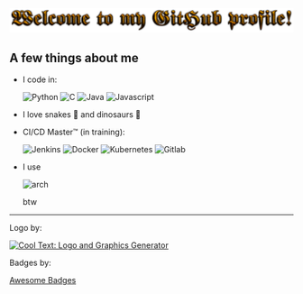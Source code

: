 ![Welcome](logo.png)

## A few things about me

- I code in:
  
  ![Python](https://img.shields.io/badge/Python-3776AB?style=for-the-badge&logo=python&logoColor=white) ![C](https://img.shields.io/badge/C-00599C?style=for-the-badge&logo=c&logoColor=white) ![Java](https://img.shields.io/badge/Java-ED8B00?style=for-the-badge&logo=openjdk&logoColor=white) ![Javascript](https://img.shields.io/badge/JavaScript-F7DF1E?style=for-the-badge&logo=JavaScript&logoColor=white)

- I love snakes 🐍 and dinosaurs 🦕

- CI/CD Master™ (in training):
  
  ![Jenkins](https://img.shields.io/badge/Jenkins-D24939?style=for-the-badge&logo=Jenkins&logoColor=white) ![Docker](https://img.shields.io/badge/docker-%230db7ed.svg?style=for-the-badge&logo=docker&logoColor=white) ![Kubernetes](https://img.shields.io/badge/kubernetes-%23326ce5.svg?style=for-the-badge&logo=kubernetes&logoColor=white) ![Gitlab](https://img.shields.io/badge/GitLab-330F63?style=for-the-badge&logo=gitlab&logoColor=white)

- I use

  ![arch](https://img.shields.io/badge/Arch_Linux-1793D1?style=for-the-badge&logo=arch-linux&logoColor=white)

  btw

---

Logo by:

<a href="http://cooltext.com" target="_top"><img src="https://cooltext.com/images/ct_button.gif" width="88" height="31" alt="Cool Text: Logo and Graphics Generator" /></a>

Badges by:

[Awesome Badges](https://github.com/Envoy-VC/awesome-badges)

